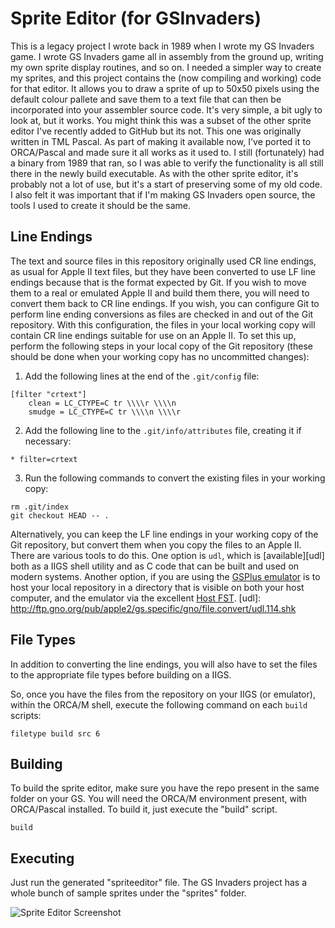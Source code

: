 ﻿# Sprite Editor (for GSInvaders)

This is a legacy project I wrote back in 1989 when I wrote my GS Invaders game.
I wrote GS Invaders game all in assembly from the ground up, writing my own sprite display routines, and so on.  I needed a simpler way to create my sprites, and this project contains the (now compiling and working) code for that editor.
It allows you to draw a sprite of up to 50x50 pixels using the default colour pallete and save them to a text file that can then be incorporated into your assembler source code.
It's very simple, a bit ugly to look at, but it works.
You might think this was a subset of the other sprite editor I've recently added to GitHub but its not.  This one was originally written in TML Pascal.  As part of making it available now, I've ported it to ORCA/Pascal and made sure it all works as it used to.
I still (fortunately) had a binary from 1989 that ran, so I was able to verify the functionality is all still there in the newly build executable.
As with the other sprite editor, it's probably not a lot of use, but it's a start of preserving some of my old code.  I also felt it was important that if I'm making GS Invaders open source, the tools I used to create it should be the same.
## Line Endings
The text and source files in this repository originally used CR line endings, as usual for Apple II text files, but they have been converted to use LF line endings because that is the format expected by Git. If you wish to move them to a real or emulated Apple II and build them there, you will need to convert them back to CR line endings.
If you wish, you can configure Git to perform line ending conversions as files are checked in and out of the Git repository. With this configuration, the files in your local working copy will contain CR line endings suitable for use on an Apple II. To set this up, perform the following steps in your local copy of the Git repository (these should be done when your working copy has no uncommitted changes):
1. Add the following lines at the end of the `.git/config` file:
```
[filter "crtext"]
	clean = LC_CTYPE=C tr \\\\r \\\\n
	smudge = LC_CTYPE=C tr \\\\n \\\\r
```
2. Add the following line to the `.git/info/attributes` file, creating it if necessary:
```
* filter=crtext
```
3. Run the following commands to convert the existing files in your working copy:
```
rm .git/index
git checkout HEAD -- .
```
Alternatively, you can keep the LF line endings in your working copy of the Git repository, but convert them when you copy the files to an Apple II. There are various tools to do this.  One option is `udl`, which is [available][udl] both as a IIGS shell utility and as C code that can be built and used on modern systems.
Another option, if you are using the [GSPlus emulator](https://apple2.gs/plus/) is to host your local repository in a directory that is visible on both your host computer, and the emulator via the excellent [Host FST](https://github.com/ksherlock/host-fst).
[udl]: http://ftp.gno.org/pub/apple2/gs.specific/gno/file.convert/udl.114.shk

## File Types
In addition to converting the line endings, you will also have to set the files to the appropriate file types before building on a IIGS.

So, once you have the files from the repository on your IIGS (or emulator), within the ORCA/M shell, execute the following command on each `build` scripts:

    filetype build src 6
    
## Building
To build the sprite editor, make sure you have the repo present in the same folder on your GS.
You will need the ORCA/M environment present, with ORCA/Pascal installed.
To build it, just execute the "build" script. 

    build
    
## Executing
Just run the generated "spriteeditor" file.  The GS Invaders project has a whole bunch of sample sprites under the "sprites" folder.

![Sprite Editor Screenshot](https://github.com/pkclsoft/spriteeditor/screenshot.png)
